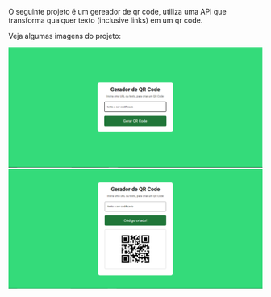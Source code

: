 O seguinte projeto é um gereador de qr code, utiliza uma API que transforma qualquer texto (inclusive links) em um qr code.

Veja algumas imagens do projeto:

<img src="./img/img1.png">


<img src="./img/img2.png">
